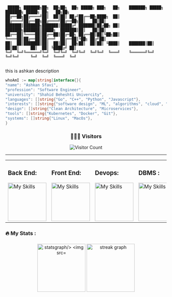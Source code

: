 ```


 █████╗ ███████╗██╗  ██╗██╗  ██╗ █████╗ ███╗   ██╗    ███████╗ █████╗ ███████╗ █████╗ ██╗   ██╗██╗
██╔══██╗██╔════╝██║  ██║██║ ██╔╝██╔══██╗████╗  ██║    ██╔════╝██╔══██╗██╔════╝██╔══██╗██║   ██║██║
███████║███████╗███████║█████╔╝ ███████║██╔██╗ ██║    ███████╗███████║█████╗  ███████║██║   ██║██║
██╔══██║╚════██║██╔══██║██╔═██╗ ██╔══██║██║╚██╗██║    ╚════██║██╔══██║██╔══╝  ██╔══██║╚██╗ ██╔╝██║
██║  ██║███████║██║  ██║██║  ██╗██║  ██║██║ ╚████║    ███████║██║  ██║██║     ██║  ██║ ╚████╔╝ ██║
╚═╝  ╚═╝╚══════╝╚═╝  ╚═╝╚═╝  ╚═╝╚═╝  ╚═╝╚═╝  ╚═══╝    ╚══════╝╚═╝  ╚═╝╚═╝     ╚═╝  ╚═╝  ╚═══╝  ╚═╝


```


<p>this is ashkan description</p>


```go
whoAmI := map[string]interface{}{
"name": "Ashkan Sfavi",
"profession": "Software Engineer",
"university": "Shahid Beheshti Univercity",
"languages": []string{"Go", "C++", "Python", "Javascript"},
"interests": []string{"software design", "ML", "algorithms", "cloud", "webRTC"},
"design": []string{"Clean Architecture", "Microservices"},
"tools": []string{"Kubernetes", "Docker", "Git"},
"systems": []string{"Linux", "MacOs"},
}
```

<div align="center">
    <h3> 👨🏻‍💻 Visitors </h3>
    <img src="https://profile-counter.glitch.me/{YOUR USER}/count.svg" alt="Visitor Count" />
</div>
<hr />
<section>
 <table align="center">
  <tr>
   <td valign="top">
    <h3 align="left">Back End:</h3>
<a href="https://skillicons.dev">
  <img src="https://skillicons.dev/icons?i=go,graphql&perline=3" height="120p" alt="My Skills">
</a>
   </td>
   <td valign="top">
    <h3 align="left">Front End:</h3>
     <a href="https://skillicons.dev">
  <img src="https://skillicons.dev/icons?i=html,css,tailwind,react,nextjs,redux,bootstrap&perline=3" height="120" alt="My Skills">
</a>
   </td>
   <td valign="top">
    <h3 align="left">Devops:</h3>
     <a href="https://skillicons.dev">
  <img src="https://skillicons.dev/icons?i=aws,docker,firebase,kubernetes,nginx,flutter&perline=3" height="120" alt="My Skills">
</a>
   </td>
   <td valign="top">
    <h3>DBMS : </h3>
     <a href="https://skillicons.dev">
  <img src="https://skillicons.dev/icons?i=kafka,mysql,postgres,sqlite,redis,flutter&perline=3" height="120" alt="My Skills">
</a>
   </td>
  </tr>
 </table>
</section>
<div>

###

<h3 align="left">🔥   My Stats :</h3>

###

<div align="center">
  <img src="https://github-readme-stats.vercel.app/api?username=ashkansafavi&hide_title=true&hide_rank=true&show_icons=true&include_all_commits=true&count_private=true&disable_animations=false&theme=dracula&locale=en&hide_border=true&order=1"height="150"alt="statsgraph/>
   
  <img src="https://github-readme-stats.vercel.app/api/top-langs?username=ashkansafavi&locale=en&hide_title=false&layout=compact&card_width=320&langs_count=5&theme=dracula&hide_border=true&order=2" height="150" alt="languages graph" />
  
  <img src="https://streak-stats.demolab.com?user=ashkansafavi&locale=en&mode=weekly&theme=dracula&hide_border=true&border_radius=5&order=3" height="150" alt="streak graph"  />

</div>

###
